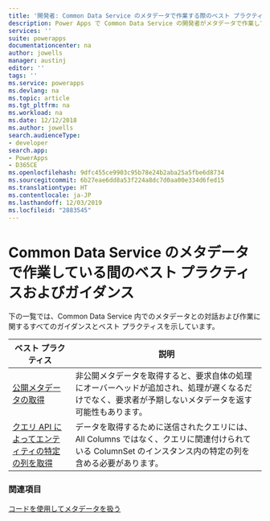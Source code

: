 ```yaml
---
title: '開発者: Common Data Service のメタデータで作業する際のベスト プラクティスおよびガイダンス | Microsoft Docs'
description: Power Apps で Common Data Service の開発者がメタデータで作業している間のベスト プラクティスおよびガイダンス。
services: ''
suite: powerapps
documentationcenter: na
author: jowells
manager: austinj
editor: ''
tags: ''
ms.service: powerapps
ms.devlang: na
ms.topic: article
ms.tgt_pltfrm: na
ms.workload: na
ms.date: 12/12/2018
ms.author: jowells
search.audienceType:
- developer
search.app:
- PowerApps
- D365CE
ms.openlocfilehash: 9dfc455ce9903c95b78e24b2aba25a5fbe6d8734
ms.sourcegitcommit: 6b27eae6dd8a53f224a8dc7d0aa00e334d6fed15
ms.translationtype: HT
ms.contentlocale: ja-JP
ms.lasthandoff: 12/03/2019
ms.locfileid: "2883545"
---
```

# <a name="best-practices-and-guidance-while-working-with-metadata-for-the-common-data-service"></a>Common Data Service  のメタデータで作業している間のベスト プラクティスおよびガイダンス

下の一覧では、Common Data Service 内でのメタデータとの対話および作業に関するすべてのガイダンスとベスト プラクティスを示しています。


|ベスト プラクティス  |説明  |
|---------|---------|
|[公開メタデータの取得](retrieve-published-metadata.md)     |非公開メタデータを取得すると、要求自体の処理にオーバーヘッドが追加され、処理が遅くなるだけでなく、要求者が予期しないメタデータを返す可能性もあります。         |
|[クエリ API によってエンティティの特定の列を取得](retrieve-specific-columns-entity-via-query-apis.md)     |データを取得するために送信されたクエリには、All Columns ではなく、クエリに関連付けられている ColumnSet のインスタンス内の特定の列を含める必要があります。         |

### <a name="see-also"></a>関連項目
[コードを使用してメタデータを扱う](../../metadata-services.md)<br />